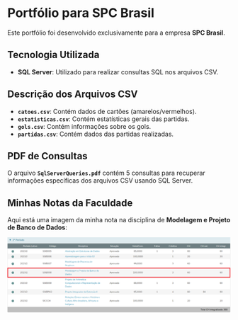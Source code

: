 # Portfólio para SPC Brasil

Este portfólio foi desenvolvido exclusivamente para a empresa **SPC Brasil**.

## Tecnologia Utilizada

- **SQL Server**: Utilizado para realizar consultas SQL nos arquivos CSV.

## Descrição dos Arquivos CSV

- **`catoes.csv`**: Contém dados de cartões (amarelos/vermelhos).
- **`estatisticas.csv`**: Contém estatísticas gerais das partidas.
- **`gols.csv`**: Contém informações sobre os gols.
- **`partidas.csv`**: Contém dados das partidas realizadas.

## PDF de Consultas

O arquivo **`SqlServerQueries.pdf`** contém 5 consultas para recuperar informações específicas dos arquivos CSV usando SQL Server.

## Minhas Notas da Faculdade

Aqui está uma imagem da minha nota na disciplina de **Modelagem e Projeto de Banco de Dados**:

![Minhas Notas da Faculdade](https://github.com/wisidev/db/blob/main/img/nota.png)
